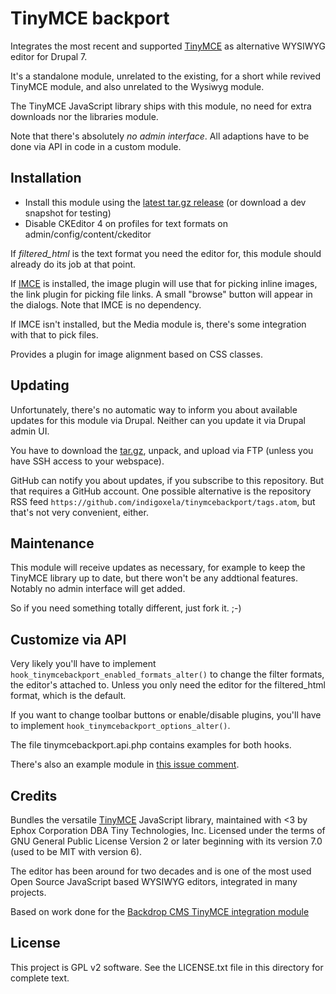 # TinyMCE backport

Integrates the most recent and supported [TinyMCE](https://www.tiny.cloud/)
 as alternative WYSIWYG editor for Drupal 7.

It's a standalone module, unrelated to the existing, for a short while revived
 TinyMCE module, and also unrelated to the Wysiwyg module.

The TinyMCE JavaScript library ships with this module, no need for extra
downloads nor the libraries module.

Note that there's absolutely *no admin interface*. All adaptions have to be
done via API in code in a custom module.

## Installation

- Install this module using the
  [latest tar.gz release](https://github.com/indigoxela/tinymcebackport/releases/latest)
  (or download a dev snapshot for testing)
- Disable CKEditor 4 on profiles for text formats on admin/config/content/ckeditor

If *filtered_html* is the text format you need the editor for, this module
should already do its job at that point.

If [IMCE](https://www.drupal.org/project/imce) is installed, the image plugin
will use that for picking inline images, the link plugin for picking file links.
A small "browse" button will appear in the dialogs.
Note that IMCE is no dependency.

If IMCE isn't installed, but the Media module is, there's some
integration with that to pick files.

Provides a plugin for image alignment based on CSS classes.

## Updating

Unfortunately, there's no automatic way to inform you about available
updates for this module via Drupal. Neither can you update it via Drupal admin UI.

You have to download the [tar.gz](https://github.com/indigoxela/tinymcebackport/releases/latest),
unpack, and upload via FTP (unless you have SSH access to your webspace).

GitHub can notify you about updates, if you subscribe to this repository. But
that requires a GitHub account.
One possible alternative is the repository RSS feed
`https://github.com/indigoxela/tinymcebackport/tags.atom`, but that's not very
convenient, either.

## Maintenance

This module will receive updates as necessary, for example to keep the TinyMCE
library up to date, but there won't be any addtional features. Notably no
admin interface will get added.

So if you need something totally different, just fork it. ;-)

## Customize via API

Very likely you'll have to implement
`hook_tinymcebackport_enabled_formats_alter()` to change the filter formats,
the editor's attached to. Unless you only need the editor for the
filtered_html format, which is the default.

If you want to change toolbar buttons or enable/disable plugins, you'll have to
implement `hook_tinymcebackport_options_alter()`.

The file tinymcebackport.api.php contains examples for both hooks.

There's also an example module in
[this issue comment](https://github.com/indigoxela/tinymcebackport/issues/3#issuecomment-2060572289).

## Credits

Bundles the versatile [TinyMCE](https://www.tiny.cloud/) JavaScript library,
maintained with <3 by Ephox Corporation DBA Tiny Technologies, Inc. Licensed
under the terms of GNU General Public License Version 2 or later beginning with
its version 7.0 (used to be MIT with version 6).

The editor has been around for two decades and is one of the most used
Open Source JavaScript based WYSIWYG editors, integrated in many projects.

Based on work done for the
[Backdrop CMS TinyMCE integration module](https://backdropcms.org/project/tinymce)

## License

This project is GPL v2 software. See the LICENSE.txt file in this directory for complete text.
